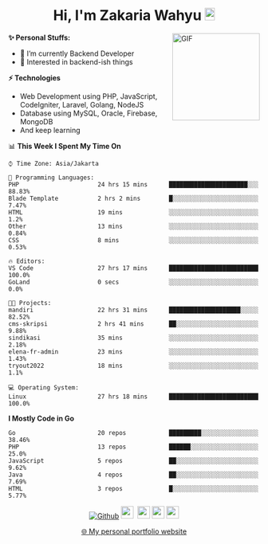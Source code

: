 <h1 align="center">Hi, I'm Zakaria Wahyu <img src="https://github.com/TheDudeThatCode/TheDudeThatCode/blob/master/Assets/Hi.gif" width="20px" height="25px"></h1>

<img align="right" alt="GIF" height="175px" src="https://www.nayakapratama.co.id/wp-content/uploads/2019/07/Website-Maintenance.gif" />

**✨ Personal Stuffs:**
- 🔭 I’m currently Backend Developer
- 🌱 Interested in backend-ish things

**⚡ Technologies**
- Web Development using PHP, JavaScript, CodeIgniter, Laravel, Golang, NodeJS
- Database using MySQL, Oracle, Firebase, MongoDB
- And keep learning

<!--START_SECTION:waka-->
📊 **This Week I Spent My Time On** 

```text
⌚︎ Time Zone: Asia/Jakarta

💬 Programming Languages: 
PHP                      24 hrs 15 mins      ██████████████████████░░░   88.83% 
Blade Template           2 hrs 2 mins        █░░░░░░░░░░░░░░░░░░░░░░░░   7.47% 
HTML                     19 mins             ░░░░░░░░░░░░░░░░░░░░░░░░░   1.2% 
Other                    13 mins             ░░░░░░░░░░░░░░░░░░░░░░░░░   0.84% 
CSS                      8 mins              ░░░░░░░░░░░░░░░░░░░░░░░░░   0.53%

🔥 Editors: 
VS Code                  27 hrs 17 mins      █████████████████████████   100.0% 
GoLand                   0 secs              ░░░░░░░░░░░░░░░░░░░░░░░░░   0.0%

🐱‍💻 Projects: 
mandiri                  22 hrs 31 mins      ████████████████████░░░░░   82.52% 
cms-skripsi              2 hrs 41 mins       ██░░░░░░░░░░░░░░░░░░░░░░░   9.88% 
sindikasi                35 mins             ░░░░░░░░░░░░░░░░░░░░░░░░░   2.18% 
elena-fr-admin           23 mins             ░░░░░░░░░░░░░░░░░░░░░░░░░   1.43% 
tryout2022               18 mins             ░░░░░░░░░░░░░░░░░░░░░░░░░   1.1%

💻 Operating System: 
Linux                    27 hrs 18 mins      █████████████████████████   100.0%

```

**I Mostly Code in Go** 

```text
Go                       20 repos            █████████░░░░░░░░░░░░░░░░   38.46% 
PHP                      13 repos            ██████░░░░░░░░░░░░░░░░░░░   25.0% 
JavaScript               5 repos             ██░░░░░░░░░░░░░░░░░░░░░░░   9.62% 
Java                     4 repos             ██░░░░░░░░░░░░░░░░░░░░░░░   7.69% 
HTML                     3 repos             █░░░░░░░░░░░░░░░░░░░░░░░░   5.77%

```



<!--END_SECTION:waka-->

<p align="center">
<a href="https://github.com/zakariawahyu" target="_blank"><img alt="Github" src="https://img.shields.io/badge/GitHub-%2312100E.svg?&style=for-the-badge&logo=Github&logoColor=white" /></a>
<a href="https://www.twitter.com/_zakariawahyu"><img src="https://img.shields.io/badge/twitter-%231DA1F2.svg?&style=for-the-badge&logo=twitter&logoColor=white" height=25></a> 
<a href="https://www.linkedin.com/in/zakariawahyu"><img src="https://img.shields.io/badge/linkedin-%230077B5.svg?&style=for-the-badge&logo=linkedin&logoColor=white" height=25></a> 
<a href="https://www.instagram.com/_zakariawahyu"><img src="https://img.shields.io/badge/instagram-%23E4405F.svg?&style=for-the-badge&logo=instagram&logoColor=white" height=25></a>
<a href="https://medium.com/@zakariawahyu"><img src="https://img.shields.io/badge/Medium-12100E?style=for-the-badge&logo=medium&logoColor=white" height=25></a>
</p>
<p align="center"><a href="https://www.zakariawahyu.com" target="_blank">🌐 My personal portfolio website</a></p>
